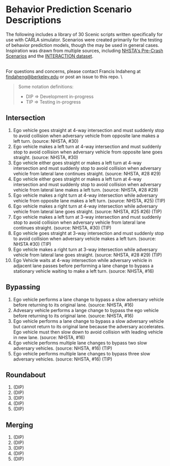 # Behavior Prediction Scenario Descriptions

The following includes a library of 30 Scenic scripts written specifically for use with CARLA simulator.
Scenarios were created primarily for the testing of behavior prediction models, though the may be used in general cases.
Inspiration was drawn from multiple sources, including [NHSTA's Pre-Crash Scenarios](https://rosap.ntl.bts.gov/view/dot/41932/dot_41932_DS1.pdf) and the [INTERACTION dataset](https://github.com/interaction-dataset/interaction-dataset).

\
For questions and concerns, please contact Francis Indaheng at findaheng@berkeley.edu or post an issue to this repo.
\

> Some notation definitions:
> - DIP => Development in-progress
> - TIP => Testing in-progress

## Intersection
01. Ego vehicle goes straight at 4-way intersection and must suddenly stop to avoid collision when adversary vehicle from opposite lane makes a left turn. (source: NHSTA, #30)
02. Ego vehicle makes a left turn at 4-way intersection and must suddenly stop to avoid collision when adversary vehicle from opposite lane goes straight. (source: NHSTA, #30)
03. Ego vehicle either goes straight or makes a left turn at 4-way intersection and must suddenly stop to avoid collision when adversary vehicle from lateral lane continues straight. (source: NHSTA, #28 #29)
04. Ego vehicle either goes straight or makes a left turn at 4-way intersection and must suddenly stop to avoid collision when adversary vehicle from lateral lane makes a left turn. (source: NHSTA, #28 #29)
05. Ego vehicle makes a right turn at 4-way intersection while adversary vehicle from opposite lane makes a left turn. (source: NHSTA, #25) (TIP)
06. Ego vehicle makes a right turn at 4-way intersection while adversary vehicle from lateral lane goes straight. (source: NHSTA, #25 #26) (TIP)
07. Ego vehicle makes a left turn at 3-way intersection and must suddenly stop to avoid collision when adversary vehicle from lateral lane continues straight. (source: NHSTA, #30) (TIP)
08. Ego vehicle goes straight at 3-way intersection and must suddenly stop to avoid collision when adversary vehicle makes a left turn. (source: NHSTA #30) (TIP)
09. Ego vehicle makes a right turn at 3-way intersection while adversary vehicle from lateral lane goes straight. (source: NHSTA, #28 #29) (TIP)
10. Ego Vehicle waits at 4-way intersection while adversary vehicle in adjacent lane passes before performing a lane change to bypass a stationary vehicle waiting to make a left turn. (source: NHSTA, #16)

## Bypassing
01. Ego vehicle performs a lane change to bypass a slow adversary vehicle before returning to its original lane. (source: NHSTA, #16)
02. Advesary vehicle performs a lange change to bypass the ego vehicle before returning to its original lane. (source: NHSTA, #16)
03. Ego vehicle performs a lane change to bypass a slow adversary vehicle but cannot return to its original lane because the adversary accelerates. Ego vehicle must then slow down to avoid collision with leading vehicle in new lane. (source: NHSTA, #16)
04. Ego vehicle performs multiple lane changes to bypass two slow adversary vehicles. (source: NHSTA, #16) (TIP)
05. Ego vehicle performs multiple lane changes to bypass three slow adversary vehicles. (source: NHSTA, #16) (TIP)

## Roundabout
01. (DIP)
02. (DIP)
03. (DIP)
04. (DIP)
05. (DIP)

## Merging
01. (DIP)
02. (DIP)
03. (DIP)
04. (DIP)
05. (DIP)
